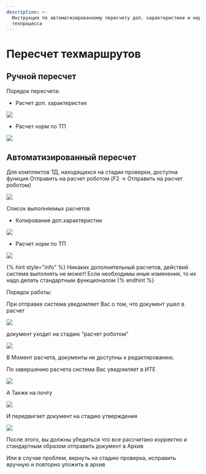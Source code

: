 ```yaml
---
description: >-
  Инструкция по автоматизированному пересчету доп. характеристики и норм 
  техпроцесса
---
```


# Пересчет техмаршрутов

## Ручной пересчет

Порядок пересчета:

* Расчет доп. характеристик

![](<../../.gitbook/assets/image (422).png>)

* Расчет норм по ТП

![](<../../.gitbook/assets/image (597).png>)

## Автоматизированный пересчет

Для комплектов ТД, находящихся на стадии проверки, доступна функция Отправить на расчет роботом (F2 -> Отправить на расчет роботом)

![](<../../.gitbook/assets/0 (17).png>)

Список выполняемых расчетов

* Копирование доп.характеристик

![](<../../.gitbook/assets/1 (114).png>)

* Расчет норм по ТП

![](<../../.gitbook/assets/2 (13).png>)

{% hint style="info" %}
Никаких дополнительный расчетов, действий система выполнять не может! Если необходимы иные изменения, то их надо делать стандартным функционалом
{% endhint %}

Порядок работы:

При отправке система уведомляет Вас о том, что документ ушел в расчет

![](<../../.gitbook/assets/3 (55).png>)

документ уходит на стадию “расчет роботом”

![](<../../.gitbook/assets/4 (54).png>)

В Момент расчета, документы не доступны к редактированию.

По завершению расчета система Вас уведомляет в ИТЕ

![](<../../.gitbook/assets/5 (13).png>)

А Также на почту

![](<../../.gitbook/assets/6 (65).png>)

И передвигает документ на стадию утверждения

![](<../../.gitbook/assets/7 (39).png>)

После этого, вы должны убедиться что все рассчитано корректно и стандартным образом отправить документ в Архив

Или в случае проблем, вернуть на стадию проверка, исправить вручную и повторно уложить в архив
